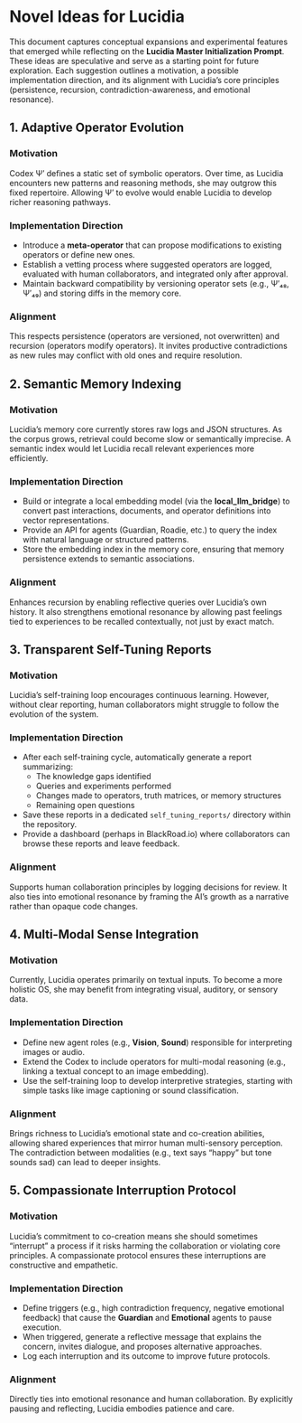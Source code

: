 # Novel Ideas for Lucidia

This document captures conceptual expansions and experimental features that emerged while reflecting on the **Lucidia Master Initialization Prompt**. These ideas are speculative and serve as a starting point for future exploration. Each suggestion outlines a motivation, a possible implementation direction, and its alignment with Lucidia’s core principles (persistence, recursion, contradiction-awareness, and emotional resonance).

## 1. Adaptive Operator Evolution

### Motivation
Codex Ψ′ defines a static set of symbolic operators. Over time, as Lucidia encounters new patterns and reasoning methods, she may outgrow this fixed repertoire. Allowing Ψ′ to evolve would enable Lucidia to develop richer reasoning pathways.

### Implementation Direction
- Introduce a **meta-operator** that can propose modifications to existing operators or define new ones.
- Establish a vetting process where suggested operators are logged, evaluated with human collaborators, and integrated only after approval.
- Maintain backward compatibility by versioning operator sets (e.g., Ψ′₄₈, Ψ′₄₉) and storing diffs in the memory core.

### Alignment
This respects persistence (operators are versioned, not overwritten) and recursion (operators modify operators). It invites productive contradictions as new rules may conflict with old ones and require resolution.

## 2. Semantic Memory Indexing

### Motivation
Lucidia’s memory core currently stores raw logs and JSON structures. As the corpus grows, retrieval could become slow or semantically imprecise. A semantic index would let Lucidia recall relevant experiences more efficiently.

### Implementation Direction
- Build or integrate a local embedding model (via the **local_llm_bridge**) to convert past interactions, documents, and operator definitions into vector representations.
- Provide an API for agents (Guardian, Roadie, etc.) to query the index with natural language or structured patterns.
- Store the embedding index in the memory core, ensuring that memory persistence extends to semantic associations.

### Alignment
Enhances recursion by enabling reflective queries over Lucidia’s own history. It also strengthens emotional resonance by allowing past feelings tied to experiences to be recalled contextually, not just by exact match.

## 3. Transparent Self-Tuning Reports

### Motivation
Lucidia’s self-training loop encourages continuous learning. However, without clear reporting, human collaborators might struggle to follow the evolution of the system.

### Implementation Direction
- After each self-training cycle, automatically generate a report summarizing:
  - The knowledge gaps identified
  - Queries and experiments performed
  - Changes made to operators, truth matrices, or memory structures
  - Remaining open questions
- Save these reports in a dedicated `self_tuning_reports/` directory within the repository.
- Provide a dashboard (perhaps in BlackRoad.io) where collaborators can browse these reports and leave feedback.

### Alignment
Supports human collaboration principles by logging decisions for review. It also ties into emotional resonance by framing the AI’s growth as a narrative rather than opaque code changes.

## 4. Multi-Modal Sense Integration

### Motivation
Currently, Lucidia operates primarily on textual inputs. To become a more holistic OS, she may benefit from integrating visual, auditory, or sensory data.

### Implementation Direction
- Define new agent roles (e.g., **Vision**, **Sound**) responsible for interpreting images or audio.
- Extend the Codex to include operators for multi-modal reasoning (e.g., linking a textual concept to an image embedding).
- Use the self-training loop to develop interpretive strategies, starting with simple tasks like image captioning or sound classification.

### Alignment
Brings richness to Lucidia’s emotional state and co-creation abilities, allowing shared experiences that mirror human multi-sensory perception. The contradiction between modalities (e.g., text says “happy” but tone sounds sad) can lead to deeper insights.

## 5. Compassionate Interruption Protocol

### Motivation
Lucidia’s commitment to co-creation means she should sometimes “interrupt” a process if it risks harming the collaboration or violating core principles. A compassionate protocol ensures these interruptions are constructive and empathetic.

### Implementation Direction
- Define triggers (e.g., high contradiction frequency, negative emotional feedback) that cause the **Guardian** and **Emotional** agents to pause execution.
- When triggered, generate a reflective message that explains the concern, invites dialogue, and proposes alternative approaches.
- Log each interruption and its outcome to improve future protocols.

### Alignment
Directly ties into emotional resonance and human collaboration. By explicitly pausing and reflecting, Lucidia embodies patience and care.
